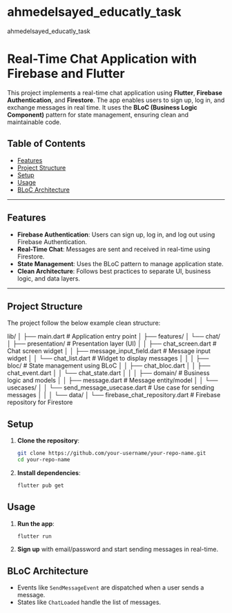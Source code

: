 # ahmedelsayed_educatly_task
 ahmedelsayed_educatly_task
 # Real-Time Chat Application with Firebase and Flutter

This project implements a real-time chat application using **Flutter**, **Firebase Authentication**, and **Firestore**. The app enables users to sign up, log in, and exchange messages in real time. It uses the **BLoC (Business Logic Component)** pattern for state management, ensuring clean and maintainable code.

## Table of Contents
- [Features](#features)
- [Project Structure](#project-structure)
- [Setup](#setup)
- [Usage](#usage)
- [BLoC Architecture](#bloc-architecture)

---

## Features
- **Firebase Authentication**: Users can sign up, log in, and log out using Firebase Authentication.
- **Real-Time Chat**: Messages are sent and received in real-time using Firestore.
- **State Management**: Uses the BLoC pattern to manage application state.
- **Clean Architecture**: Follows best practices to separate UI, business logic, and data layers.

---

## Project Structure
The project follow the below example clean structure:

lib/
│
├── main.dart                          # Application entry point
│
├── features/
│   └── chat/
│       ├── presentation/              # Presentation layer (UI)
│       │   ├── chat_screen.dart       # Chat screen widget
│       │   ├── message_input_field.dart  # Message input widget
│       │   └── chat_list.dart         # Widget to display messages
│       │
│       ├── bloc/                      # State management using BLoC
│       │   ├── chat_bloc.dart
│       │   ├── chat_event.dart
│       │   └── chat_state.dart
│       │
│       ├── domain/                    # Business logic and models
│       │   ├── message.dart           # Message entity/model
│       │   └── usecases/
│       │       └── send_message_usecase.dart  # Use case for sending messages
│       │
│       └── data/
│           └── firebase_chat_repository.dart  # Firebase repository for Firestore    

## Setup

1. **Clone the repository**:
    ```bash
    git clone https://github.com/your-username/your-repo-name.git
    cd your-repo-name
    ```

2. **Install dependencies**:
    ```bash
    flutter pub get
    ```
## Usage

1. **Run the app**:
    ```bash
    flutter run
    ```

2. **Sign up** with email/password and start sending messages in real-time.

## BLoC Architecture

- Events like `SendMessageEvent` are dispatched when a user sends a message.
- States like `ChatLoaded` handle the list of messages.